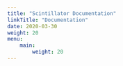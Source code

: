```yaml
---
title: "Scintillator Documentation"
linkTitle: "Documentation"
date: 2020-03-30
weight: 20
menu:
    main:
        weight: 20
---
```



